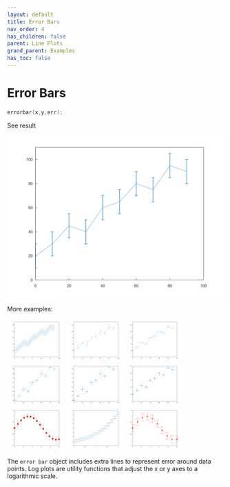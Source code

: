 ```yaml
---
layout: default
title: Error Bars
nav_order: 4
has_children: false
parent: Line Plots
grand_parent: Examples
has_toc: false
---
```

# Error Bars

```cpp
errorbar(x,y,err);
```


See result
    
[![example_errorbar_1](../line_plot/errorbar/errorbar_1.svg)](https://github.com/alandefreitas/matplotplusplus/blob/master/examples/line_plot/errorbar/errorbar_1.cpp)

More examples:
    
[![example_errorbar_2](../line_plot/errorbar/errorbar_2_thumb.png)](https://github.com/alandefreitas/matplotplusplus/blob/master/examples/line_plot/errorbar/errorbar_2.cpp)  [![example_errorbar_3](../line_plot/errorbar/errorbar_3_thumb.png)](https://github.com/alandefreitas/matplotplusplus/blob/master/examples/line_plot/errorbar/errorbar_3.cpp)  [![example_errorbar_4](../line_plot/errorbar/errorbar_4_thumb.png)](https://github.com/alandefreitas/matplotplusplus/blob/master/examples/line_plot/errorbar/errorbar_4.cpp)  [![example_errorbar_5](../line_plot/errorbar/errorbar_5_thumb.png)](https://github.com/alandefreitas/matplotplusplus/blob/master/examples/line_plot/errorbar/errorbar_5.cpp)  [![example_errorbar_6](../line_plot/errorbar/errorbar_6_thumb.png)](https://github.com/alandefreitas/matplotplusplus/blob/master/examples/line_plot/errorbar/errorbar_6.cpp)  [![example_errorbar_7](../line_plot/errorbar/errorbar_7_thumb.png)](https://github.com/alandefreitas/matplotplusplus/blob/master/examples/line_plot/errorbar/errorbar_7.cpp)  [![example_errorbar_8](../line_plot/errorbar/errorbar_8_thumb.png)](https://github.com/alandefreitas/matplotplusplus/blob/master/examples/line_plot/errorbar/errorbar_8.cpp)  [![example_errorbar_9](../line_plot/errorbar/errorbar_9_thumb.png)](https://github.com/alandefreitas/matplotplusplus/blob/master/examples/line_plot/errorbar/errorbar_9.cpp)  [![example_errorbar_10](../line_plot/errorbar/errorbar_10_thumb.png)](https://github.com/alandefreitas/matplotplusplus/blob/master/examples/line_plot/errorbar/errorbar_10.cpp)
  

The `error bar` object includes extra lines to represent error around data points. Log plots are utility functions that adjust the x or y axes to a logarithmic scale. 




<!-- Generated with mdsplit: https://github.com/alandefreitas/mdsplit -->
